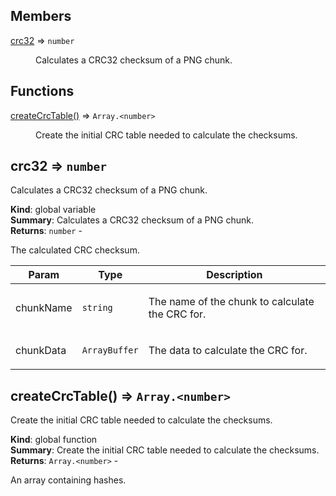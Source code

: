 ## Members

<dl>
<dt><a href="#crc32">crc32</a> ⇒ <code>number</code></dt>
<dd><p>Calculates a CRC32 checksum of a PNG chunk.</p></dd>
</dl>

## Functions

<dl>
<dt><a href="#createCrcTable">createCrcTable()</a> ⇒ <code>Array.&lt;number&gt;</code></dt>
<dd><p>Create the initial CRC table needed to calculate the checksums.</p></dd>
</dl>

<a name="crc32"></a>

## crc32 ⇒ <code>number</code>
<p>Calculates a CRC32 checksum of a PNG chunk.</p>

**Kind**: global variable  
**Summary**: Calculates a CRC32 checksum of a PNG chunk.  
**Returns**: <code>number</code> - <p>The calculated CRC checksum.</p>  

| Param | Type | Description |
| --- | --- | --- |
| chunkName | <code>string</code> | <p>The name of the chunk to calculate the CRC for.</p> |
| chunkData | <code>ArrayBuffer</code> | <p>The data to calculate the CRC for.</p> |

<a name="createCrcTable"></a>

## createCrcTable() ⇒ <code>Array.&lt;number&gt;</code>
<p>Create the initial CRC table needed to calculate the checksums.</p>

**Kind**: global function  
**Summary**: Create the initial CRC table needed to calculate the checksums.  
**Returns**: <code>Array.&lt;number&gt;</code> - <p>An array containing hashes.</p>  
